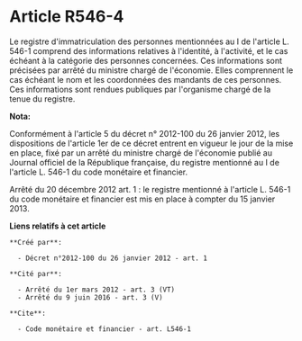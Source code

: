 # Article R546-4

Le registre d'immatriculation des personnes mentionnées au I de l'article L. 546-1 comprend des informations relatives à
l'identité, à l'activité, et le cas échéant à la catégorie des personnes concernées. Ces informations sont précisées par
arrêté du ministre chargé de l'économie. Elles comprennent le cas échéant le nom et les coordonnées des mandants de ces
personnes. Ces informations sont rendues publiques par l'organisme chargé de la tenue du registre.

**Nota:**

Conformément à l'article 5 du décret n° 2012-100 du 26 janvier 2012, les dispositions de l'article 1er de ce décret entrent
en vigueur le jour de la mise en place, fixé par un arrêté du ministre chargé de l'économie publié au Journal officiel de la
République française, du registre mentionné au I de l'article L. 546-1 du code monétaire et financier.

Arrêté du 20 décembre 2012 art. 1 : le registre mentionné à l'article L. 546-1 du code monétaire et financier est mis en
place à compter du 15 janvier 2013.

**Liens relatifs à cet article**

	**Créé par**:

	  - Décret n°2012-100 du 26 janvier 2012 - art. 1

	**Cité par**:

	  - Arrêté du 1er mars 2012 - art. 3 (VT)
	  - Arrêté du 9 juin 2016 - art. 3 (V)

	**Cite**:

	  - Code monétaire et financier - art. L546-1
